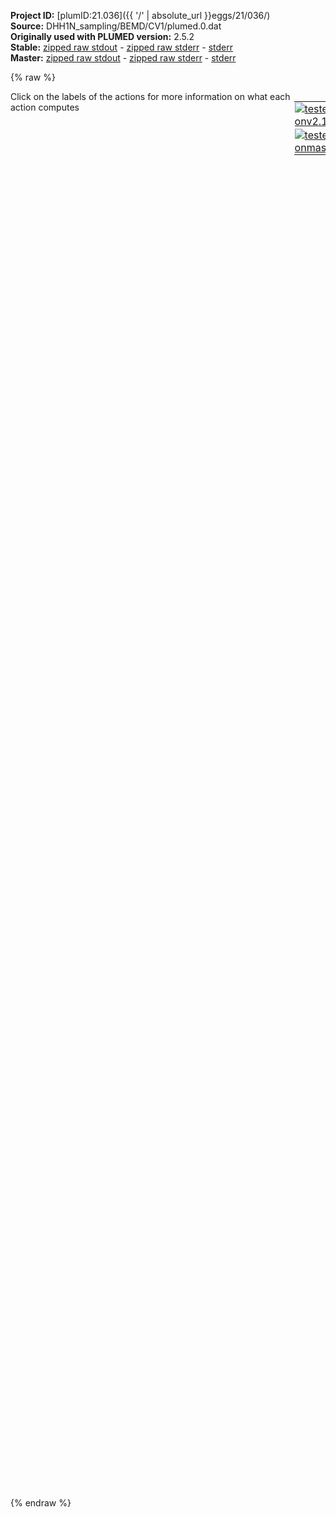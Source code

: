 **Project ID:** [plumID:21.036]({{ '/' | absolute_url }}eggs/21/036/)  
**Source:** DHH1N_sampling/BEMD/CV1/plumed.0.dat  
**Originally used with PLUMED version:** 2.5.2  
**Stable:** [zipped raw stdout](plumed.0.dat.plumed.stdout.txt.zip) - [zipped raw stderr](plumed.0.dat.plumed.stderr.txt.zip) - [stderr](plumed.0.dat.plumed.stderr)  
**Master:** [zipped raw stdout](plumed.0.dat.plumed_master.stdout.txt.zip) - [zipped raw stderr](plumed.0.dat.plumed_master.stderr.txt.zip) - [stderr](plumed.0.dat.plumed_master.stderr)  

{% raw %}
<div style="width: 100%; float:left">
<div style="width: 90%; float:left" id="value_details_data/DHH1N_sampling/BEMD/CV1/plumed.0.dat"> Click on the labels of the actions for more information on what each action computes </div>
<div style="width: 10%; float:left"><table><tr><td style="padding:1px"><a href="plumed.0.dat.plumed.stderr"><img src="https://img.shields.io/badge/v2.10-passing-green.svg" alt="tested onv2.10" /></a></td></tr><tr><td style="padding:1px"><a href="plumed.0.dat.plumed_master.stderr"><img src="https://img.shields.io/badge/master-passing-green.svg" alt="tested onmaster" /></a></td></tr></table></div></div>
<pre style="width=97%;">
<span style="color:blue" class="comment">#RESTART</span>
<br/><span class="plumedtooltip" style="color:green">MOLINFO<span class="right">This command is used to provide information on the molecules that are present in your system. <a href="https://www.plumed.org/doc-master/user-doc/html/_m_o_l_i_n_f_o.html" style="color:green">More details</a><i></i></span></span> <span class="plumedtooltip">STRUCTURE<span class="right">a file in pdb format containing a reference structure<i></i></span></span>=Protein.pdb <span class="plumedtooltip">MOLTYPE<span class="right"> what kind of molecule is contained in the pdb file - usually not needed since protein/RNA/DNA are compatible<i></i></span></span>=protein

<span style="display:none;" id="data/DHH1N_sampling/BEMD/CV1/plumed.0.dat">The MOLINFO action with label <b></b> calculates something</span><span class="plumedtooltip" style="color:green">WHOLEMOLECULES<span class="right">This action is used to rebuild molecules that can become split by the periodic boundary conditions. <a href="https://www.plumed.org/doc-master/user-doc/html/_w_h_o_l_e_m_o_l_e_c_u_l_e_s.html" style="color:green">More details</a><i></i></span></span> <span class="plumedtooltip">ENTITY0<span class="right">the atoms that make up a molecule that you wish to align<i></i></span></span>=1-709

<span class="plumedtooltip" style="color:green">RANDOM_EXCHANGES<span class="right">Set random pattern for exchanges. <a href="https://www.plumed.org/doc-master/user-doc/html/_r_a_n_d_o_m__e_x_c_h_a_n_g_e_s.html" style="color:green">More details</a><i></i></span></span>
<br/><b name="data/DHH1N_sampling/BEMD/CV1/plumed.0.datca" onclick='showPath("data/DHH1N_sampling/BEMD/CV1/plumed.0.dat","data/DHH1N_sampling/BEMD/CV1/plumed.0.datca","data/DHH1N_sampling/BEMD/CV1/plumed.0.datca","violet")'>ca</b><span style="display:none;" id="data/DHH1N_sampling/BEMD/CV1/plumed.0.datca">The GROUP action with label <b>ca</b> calculates the following quantities:<table  align="center" frame="void" width="95%" cellpadding="5%"><tr><td width="5%"><b> Quantity </b>  </td><td width="5%"><b> Type </b>  </td><td><b> Description </b> </td></tr><tr><td width="5%">ca</td><td width="5%"><font color="violet">atoms</font></td><td>indices of atoms specified in GROUP</td></tr></table></span>: <span class="plumedtooltip" style="color:green">GROUP<span class="right">Define a group of atoms so that a particular list of atoms can be referenced with a single label in definitions of CVs or virtual atoms. <a href="https://www.plumed.org/doc-master/user-doc/html/_g_r_o_u_p.html" style="color:green">More details</a><i></i></span></span> <span class="plumedtooltip">ATOMS<span class="right">the numerical indexes for the set of atoms in the group<i></i></span></span>=5,12,23,42,56,70,84,104,118,132,146,160,174,185,199,213,225,244,256,280,292,316,338,352,362,381,395,416,428,450,472,484,498,524,536,553,567,579,591,607,626,640,654,676,683,697
    
<span id="data/DHH1N_sampling/BEMD/CV1/plumed.0.datdefcv1_short"><b name="data/DHH1N_sampling/BEMD/CV1/plumed.0.datcv1" onclick='showPath("data/DHH1N_sampling/BEMD/CV1/plumed.0.dat","data/DHH1N_sampling/BEMD/CV1/plumed.0.datcv1","data/DHH1N_sampling/BEMD/CV1/plumed.0.datcv1","black")'>cv1</b><span style="display:none;" id="data/DHH1N_sampling/BEMD/CV1/plumed.0.datcv1">The COORDINATION action with label <b>cv1</b> calculates the following quantities:<table  align="center" frame="void" width="95%" cellpadding="5%"><tr><td width="5%"><b> Quantity </b>  </td><td width="5%"><b> Type </b>  </td><td><b> Description </b> </td></tr><tr><td width="5%">cv1</td><td width="5%"><font color="black">scalar</font></td><td>the value of the coordination</td></tr></table></span>: <span class="plumedtooltip" style="color:green">COORDINATION<span class="right">Calculate coordination numbers. This action has <a class="toggler" href='javascript:;' onclick='toggleDisplay("data/DHH1N_sampling/BEMD/CV1/plumed.0.datdefcv1");'>hidden defaults</a>. <a href="https://www.plumed.org/doc-master/user-doc/html/_c_o_o_r_d_i_n_a_t_i_o_n.html">More details</a><i></i></span></span> <span class="plumedtooltip">GROUPA<span class="right">First list of atoms<i></i></span></span>=<b name="data/DHH1N_sampling/BEMD/CV1/plumed.0.datca">ca</b> <span class="plumedtooltip">NN<span class="right"> The n parameter of the switching function <i></i></span></span>=8 <span class="plumedtooltip">MM<span class="right"> The m parameter of the switching function; 0 implies 2*NN<i></i></span></span>=10 <span class="plumedtooltip">R_0<span class="right">The r_0 parameter of the switching function<i></i></span></span>=0.65 <span class="plumedtooltip">NOPBC<span class="right"> ignore the periodic boundary conditions when calculating distances<i></i></span></span> <span class="plumedtooltip">NLIST<span class="right"> Use a neighbor list to speed up the calculation<i></i></span></span> <span class="plumedtooltip">NL_CUTOFF<span class="right">The cutoff for the neighbor list<i></i></span></span>=5.0 <span class="plumedtooltip">NL_STRIDE<span class="right">The frequency with which we are updating the atoms in the neighbor list<i></i></span></span>=5
</span><span id="data/DHH1N_sampling/BEMD/CV1/plumed.0.datdefcv1_long" style="display:none;"><b name="data/DHH1N_sampling/BEMD/CV1/plumed.0.datcv1" onclick='showPath("data/DHH1N_sampling/BEMD/CV1/plumed.0.dat","data/DHH1N_sampling/BEMD/CV1/plumed.0.datcv1","data/DHH1N_sampling/BEMD/CV1/plumed.0.datcv1","black")'>cv1</b>: <span class="plumedtooltip" style="color:green">COORDINATION<span class="right">Calculate coordination numbers. This action uses the <a class="toggler" href='javascript:;' onclick='toggleDisplay("data/DHH1N_sampling/BEMD/CV1/plumed.0.datdefcv1");'>defaults shown here</a>. <a href="https://www.plumed.org/doc-master/user-doc/html/_c_o_o_r_d_i_n_a_t_i_o_n.html">More details</a><i></i></span></span> <span class="plumedtooltip">GROUPA<span class="right">First list of atoms<i></i></span></span>=<b name="data/DHH1N_sampling/BEMD/CV1/plumed.0.datca">ca</b> <span class="plumedtooltip">NN<span class="right"> The n parameter of the switching function <i></i></span></span>=8 <span class="plumedtooltip">MM<span class="right"> The m parameter of the switching function; 0 implies 2*NN<i></i></span></span>=10 <span class="plumedtooltip">R_0<span class="right">The r_0 parameter of the switching function<i></i></span></span>=0.65 <span class="plumedtooltip">NOPBC<span class="right"> ignore the periodic boundary conditions when calculating distances<i></i></span></span> <span class="plumedtooltip">NLIST<span class="right"> Use a neighbor list to speed up the calculation<i></i></span></span> <span class="plumedtooltip">NL_CUTOFF<span class="right">The cutoff for the neighbor list<i></i></span></span>=5.0 <span class="plumedtooltip">NL_STRIDE<span class="right">The frequency with which we are updating the atoms in the neighbor list<i></i></span></span>=5  <span class="plumedtooltip">D_0<span class="right"> The d_0 parameter of the switching function<i></i></span></span>=0.0
</span><br/><b name="data/DHH1N_sampling/BEMD/CV1/plumed.0.datuwall" onclick='showPath("data/DHH1N_sampling/BEMD/CV1/plumed.0.dat","data/DHH1N_sampling/BEMD/CV1/plumed.0.datuwall","data/DHH1N_sampling/BEMD/CV1/plumed.0.datuwall","black")'>uwall</b><span style="display:none;" id="data/DHH1N_sampling/BEMD/CV1/plumed.0.datuwall">The UPPER_WALLS action with label <b>uwall</b> calculates the following quantities:<table  align="center" frame="void" width="95%" cellpadding="5%"><tr><td width="5%"><b> Quantity </b>  </td><td width="5%"><b> Type </b>  </td><td><b> Description </b> </td></tr><tr><td width="5%">uwall.bias</td><td width="5%"><font color="black">scalar</font></td><td>the instantaneous value of the bias potential</td></tr><tr><td width="5%">uwall.force2</td><td width="5%"><font color="black">scalar</font></td><td>the instantaneous value of the squared force due to this bias potential</td></tr></table></span>: <span class="plumedtooltip" style="color:green">UPPER_WALLS<span class="right">Defines a wall for the value of one or more collective variables, <a href="https://www.plumed.org/doc-master/user-doc/html/_u_p_p_e_r__w_a_l_l_s.html" style="color:green">More details</a><i></i></span></span> <span class="plumedtooltip">ARG<span class="right">the arguments on which the bias is acting<i></i></span></span>=<b name="data/DHH1N_sampling/BEMD/CV1/plumed.0.datcv1">cv1</b> <span class="plumedtooltip">AT<span class="right">the positions of the wall<i></i></span></span>=350.0 <span class="plumedtooltip">KAPPA<span class="right">the force constant for the wall<i></i></span></span>=30.0
<b name="data/DHH1N_sampling/BEMD/CV1/plumed.0.datlwall" onclick='showPath("data/DHH1N_sampling/BEMD/CV1/plumed.0.dat","data/DHH1N_sampling/BEMD/CV1/plumed.0.datlwall","data/DHH1N_sampling/BEMD/CV1/plumed.0.datlwall","black")'>lwall</b><span style="display:none;" id="data/DHH1N_sampling/BEMD/CV1/plumed.0.datlwall">The LOWER_WALLS action with label <b>lwall</b> calculates the following quantities:<table  align="center" frame="void" width="95%" cellpadding="5%"><tr><td width="5%"><b> Quantity </b>  </td><td width="5%"><b> Type </b>  </td><td><b> Description </b> </td></tr><tr><td width="5%">lwall.bias</td><td width="5%"><font color="black">scalar</font></td><td>the instantaneous value of the bias potential</td></tr><tr><td width="5%">lwall.force2</td><td width="5%"><font color="black">scalar</font></td><td>the instantaneous value of the squared force due to this bias potential</td></tr></table></span>: <span class="plumedtooltip" style="color:green">LOWER_WALLS<span class="right">Defines a wall for the value of one or more collective variables, <a href="https://www.plumed.org/doc-master/user-doc/html/_l_o_w_e_r__w_a_l_l_s.html" style="color:green">More details</a><i></i></span></span> <span class="plumedtooltip">ARG<span class="right">the arguments on which the bias is acting<i></i></span></span>=<b name="data/DHH1N_sampling/BEMD/CV1/plumed.0.datcv1">cv1</b> <span class="plumedtooltip">AT<span class="right">the positions of the wall<i></i></span></span>=150.0 <span class="plumedtooltip">KAPPA<span class="right">the force constant for the wall<i></i></span></span>=30.0

<b name="data/DHH1N_sampling/BEMD/CV1/plumed.0.datmetad" onclick='showPath("data/DHH1N_sampling/BEMD/CV1/plumed.0.dat","data/DHH1N_sampling/BEMD/CV1/plumed.0.datmetad","data/DHH1N_sampling/BEMD/CV1/plumed.0.datmetad","black")'>metad</b><span style="display:none;" id="data/DHH1N_sampling/BEMD/CV1/plumed.0.datmetad">The METAD action with label <b>metad</b> calculates the following quantities:<table  align="center" frame="void" width="95%" cellpadding="5%"><tr><td width="5%"><b> Quantity </b>  </td><td width="5%"><b> Type </b>  </td><td><b> Description </b> </td></tr><tr><td width="5%">metad.bias</td><td width="5%"><font color="black">scalar</font></td><td>the instantaneous value of the bias potential</td></tr></table></span>: <span class="plumedtooltip" style="color:green">METAD<span class="right">Used to performed metadynamics on one or more collective variables. <a href="https://www.plumed.org/doc-master/user-doc/html/_m_e_t_a_d.html" style="color:green">More details</a><i></i></span></span> <span class="plumedtooltip">ARG<span class="right">the labels of the scalars on which the bias will act<i></i></span></span>=<b name="data/DHH1N_sampling/BEMD/CV1/plumed.0.datcv1">cv1</b> <span class="plumedtooltip">PACE<span class="right">the frequency for hill addition<i></i></span></span>=2500 <span class="plumedtooltip">HEIGHT<span class="right">the heights of the Gaussian hills<i></i></span></span>=0.3 <span class="plumedtooltip">SIGMA<span class="right">the widths of the Gaussian hills<i></i></span></span>=2.0 <span class="plumedtooltip">FILE<span class="right"> a file in which the list of added hills is stored<i></i></span></span>=HILLS <span class="plumedtooltip">GRID_MIN<span class="right">the lower bounds for the grid<i></i></span></span>=0.0 <span class="plumedtooltip">GRID_MAX<span class="right">the upper bounds for the grid<i></i></span></span>=500.0 <span class="plumedtooltip">GRID_SPACING<span class="right">the approximate grid spacing (to be used as an alternative or together with GRID_BIN)<i></i></span></span>=0.25

<span class="plumedtooltip" style="color:green">PRINT<span class="right">Print quantities to a file. <a href="https://www.plumed.org/doc-master/user-doc/html/_p_r_i_n_t.html" style="color:green">More details</a><i></i></span></span> <span class="plumedtooltip">STRIDE<span class="right"> the frequency with which the quantities of interest should be output<i></i></span></span>=10 <span class="plumedtooltip">ARG<span class="right">the labels of the values that you would like to print to the file<i></i></span></span>=<b name="data/DHH1N_sampling/BEMD/CV1/plumed.0.datcv1">cv1</b>,<b name="data/DHH1N_sampling/BEMD/CV1/plumed.0.datmetad">metad.bias</b>,<b name="data/DHH1N_sampling/BEMD/CV1/plumed.0.datuwall">uwall.bias</b>,<b name="data/DHH1N_sampling/BEMD/CV1/plumed.0.datlwall">lwall.bias</b> <span class="plumedtooltip">FILE<span class="right">the name of the file on which to output these quantities<i></i></span></span>=COLVAR
<span style="color:blue" class="comment">#PRINT STRIDE=10 ARG=cv1,metad.bias FILE=COLVAR</span>
</pre>
{% endraw %}
